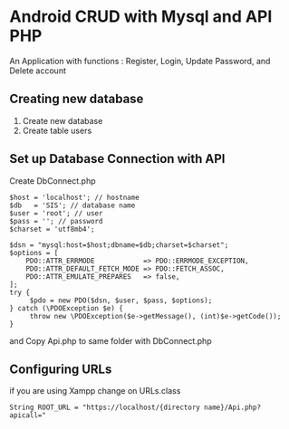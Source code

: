 # Android CRUD with Mysql and API PHP
An Application with functions : Register, Login, Update Password, and Delete account


## Creating new database

1. Create new database
2. Create table users 

## Set up Database Connection with API

Create DbConnect.php 

```<?
$host = 'localhost'; // hostname
$db   = 'SIS'; // database name
$user = 'root'; // user
$pass = ''; // password
$charset = 'utf8mb4';

$dsn = "mysql:host=$host;dbname=$db;charset=$charset";
$options = [
    PDO::ATTR_ERRMODE            => PDO::ERRMODE_EXCEPTION,
    PDO::ATTR_DEFAULT_FETCH_MODE => PDO::FETCH_ASSOC,
    PDO::ATTR_EMULATE_PREPARES   => false,
];
try {
     $pdo = new PDO($dsn, $user, $pass, $options);
} catch (\PDOException $e) {
     throw new \PDOException($e->getMessage(), (int)$e->getCode());
}
```

and Copy Api.php to same folder with DbConnect.php

## Configuring URLs
if you are using Xampp change on URLs.class

```String ROOT_URL = "https://localhost/{directory name}/Api.php?apicall="```
